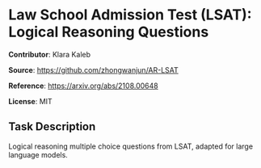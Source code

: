 # Law School Admission Test (LSAT): Logical Reasoning Questions 

**Contributor**: Klara Kaleb

**Source**: <https://github.com/zhongwanjun/AR-LSAT>

**Reference**: <https://arxiv.org/abs/2108.00648>

**License**: MIT

## Task Description
Logical reasoning multiple choice questions from LSAT, adapted for large language models.




